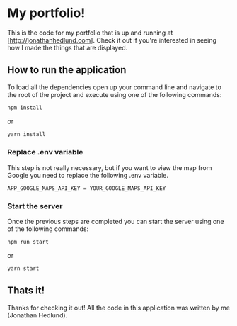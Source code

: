 

# My portfolio!

This is the code for my portfolio that is up and running at [http://jonathanhedlund.com]. Check it out if you're interested in seeing 
how I made the things that are displayed.

## How to run the application

To load all the dependencies open up your command line and navigate to the root of the
project and execute using one of the following commands:

```bash
npm install
```

or

```bash
yarn install
```

### Replace .env variable

This step is not really necessary, but if you want to view the map from Google you need to replace the following .env variable.

```
APP_GOOGLE_MAPS_API_KEY = YOUR_GOOGLE_MAPS_API_KEY
```

### Start the server

Once the previous steps are completed you can start the server using one 
of the following commands:

```bash
npm run start
```

or

```bash
yarn start
```


## Thats it!

Thanks for checking it out! All the code in this application was written by me (Jonathan Hedlund).
